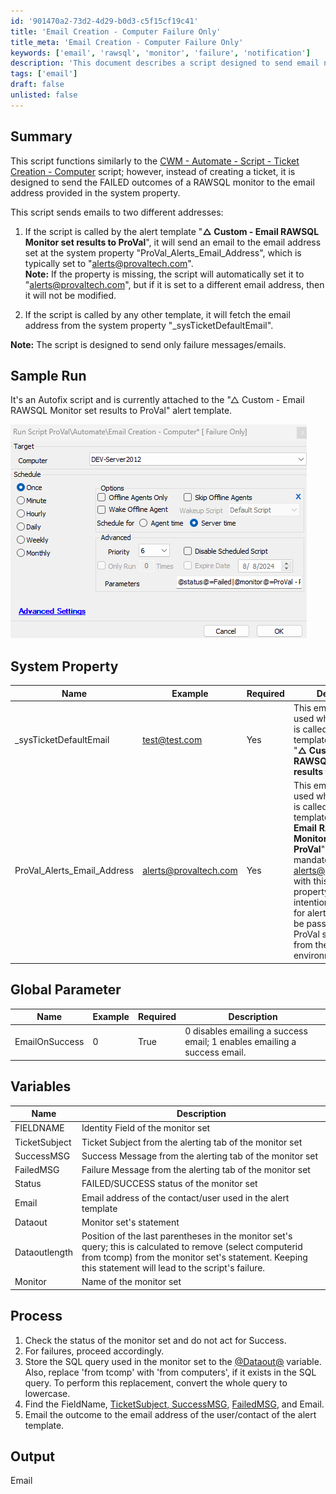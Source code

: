 ```yaml
---
id: '901470a2-73d2-4d29-b0d3-c5f15cf19c41'
title: 'Email Creation - Computer Failure Only'
title_meta: 'Email Creation - Computer Failure Only'
keywords: ['email', 'rawsql', 'monitor', 'failure', 'notification']
description: 'This document describes a script designed to send email notifications for failed outcomes of a RAWSQL monitor. It details the email addresses used for notifications, system properties required, and the process flow for handling failures. The script is linked to a specific alert template and includes configuration for success email notifications.'
tags: ['email']
draft: false
unlisted: false
---
```


## Summary

This script functions similarly to the [CWM - Automate - Script - Ticket Creation - Computer](<./Ticket Creation - Computer.md>) script; however, instead of creating a ticket, it is designed to send the FAILED outcomes of a RAWSQL monitor to the email address provided in the system property.

This script sends emails to two different addresses:

1. If the script is called by the alert template "**△ Custom - Email RAWSQL Monitor set results to ProVal**", it will send an email to the email address set at the system property "ProVal_Alerts_Email_Address", which is typically set to "[alerts@provaltech.com](mailto:alerts@provaltech.com)".  
   **Note:** If the property is missing, the script will automatically set it to "[alerts@provaltech.com](mailto:alerts@provaltech.com)", but if it is set to a different email address, then it will not be modified.

2. If the script is called by any other template, it will fetch the email address from the system property "_sysTicketDefaultEmail".

**Note:** The script is designed to send only failure messages/emails.

## Sample Run

It's an Autofix script and is currently attached to the "△ Custom - Email RAWSQL Monitor set results to ProVal" alert template.

![Sample Run](../../../static/img/Email-Creation---Computer-Failure-Only/image_1.png)

## System Property

| Name                          | Example                      | Required | Description                                                                                                                                                                                                                               |
|-------------------------------|------------------------------|----------|-------------------------------------------------------------------------------------------------------------------------------------------------------------------------------------------------------------------------------------------|
| _sysTicketDefaultEmail        | [test@test.com](mailto:test@test.com) | Yes      | This email address is used when the script is called from an alert template other than "**△ Custom - Email RAWSQL Monitor set results to ProVal**".                                                                                         |
| ProVal_Alerts_Email_Address    | [alerts@provaltech.com](mailto:alerts@provaltech.com) | Yes      | This email address is used when the script is called from the alert template "**△ Custom - Email RAWSQL Monitor set results to ProVal**". **Note:** It is mandatory to use [alerts@provaltech.com](mailto:alerts@provaltech.com) with this system property as it is intentionally created for alerts that need to be passed on to the ProVal support team from the partner environment. |

## Global Parameter

| Name          | Example | Required | Description                                                                                 |
|---------------|---------|----------|---------------------------------------------------------------------------------------------|
| EmailOnSuccess| 0       | True     | 0 disables emailing a success email; 1 enables emailing a success email.                |

## Variables

| Name          | Description                                                       |
|---------------|-------------------------------------------------------------------|
| FIELDNAME     | Identity Field of the monitor set                                 |
| TicketSubject | Ticket Subject from the alerting tab of the monitor set          |
| SuccessMSG    | Success Message from the alerting tab of the monitor set         |
| FailedMSG     | Failure Message from the alerting tab of the monitor set         |
| Status        | FAILED/SUCCESS status of the monitor set                          |
| Email         | Email address of the contact/user used in the alert template     |
| Dataout       | Monitor set's statement                                           |
| Dataoutlength | Position of the last parentheses in the monitor set's query; this is calculated to remove (select computerid from tcomp) from the monitor set's statement. Keeping this statement will lead to the script's failure. |
| Monitor       | Name of the monitor set                                           |

## Process

1. Check the status of the monitor set and do not act for Success.
2. For failures, proceed accordingly.
3. Store the SQL query used in the monitor set to the [@Dataout@](the%C2%A0@Dataout@) variable. Also, replace 'from tcomp' with 'from computers', if it exists in the SQL query. To perform this replacement, convert the whole query to lowercase.
4. Find the FieldName, [TicketSubject, SuccessMSG](http://TicketSubject,SuccessMSG), [FailedMSG](http://FailedMSG), and Email.
5. Email the outcome to the email address of the user/contact of the alert template.

## Output

Email



